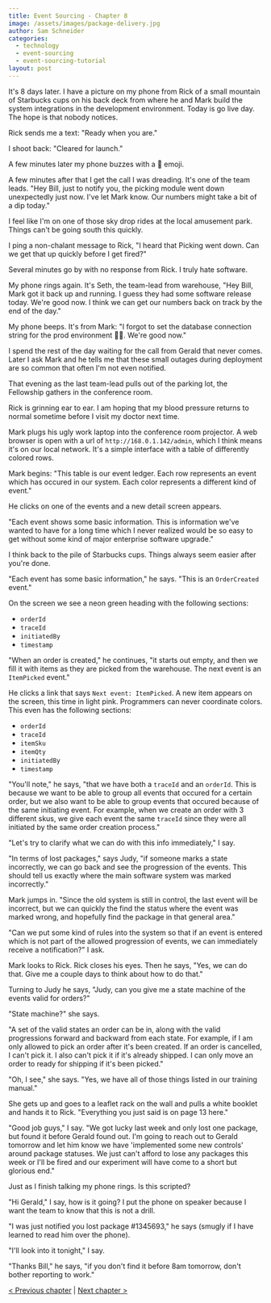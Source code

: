 ```yaml
---
title: Event Sourcing - Chapter 8
image: /assets/images/package-delivery.jpg
author: Sam Schneider
categories:
  - technology
  - event-sourcing
  - event-sourcing-tutorial
layout: post
---
```


It's 8 days later. I have a picture on my phone from Rick of a small mountain of Starbucks cups on his back deck from where he and Mark build the system integrations in the development environment. Today is go live day. The hope is that nobody notices.

Rick sends me a text: "Ready when you are."

I shoot back: "Cleared for launch."

A few minutes later my phone buzzes with a 🚀 emoji.

A few minutes after that I get the call I was dreading. It's one of the team leads. "Hey Bill, just to notify you, the picking module went down unexpectedly just now. I've let Mark know. Our numbers might take a bit of a dip today."

I feel like I'm on one of those sky drop rides at the local amusement park. Things can't be going south this quickly.

I ping a non-chalant message to Rick, "I heard that Picking went down. Can we get that up quickly before I get fired?"

Several minutes go by with no response from Rick. I truly hate software.

My phone rings again. It's Seth, the team-lead from warehouse, "Hey Bill, Mark got it back up and running. I guess they had some software release today. We're good now. I think we can get our numbers back on track by the end of the day."

My phone beeps. It's from Mark: "I forgot to set the database connection string for the prod environment 🤦🏻. We're good now."

I spend the rest of the day waiting for the call from Gerald that never comes. Later I ask Mark and he tells me that these small outages during deployment are so common that often I'm not even notified.

That evening as the last team-lead pulls out of the parking lot, the Fellowship gathers in the conference room.

Rick is grinning ear to ear. I am hoping that my blood pressure returns to normal sometime before I visit my doctor next time.

Mark plugs his ugly work laptop into the conference room projector. A web browser is open with a url of `http://168.0.1.142/admin`, which I think means it's on our local network. It's a simple interface with a table of differently colored rows.

Mark begins: "This table is our event ledger. Each row represents an event which has occured in our system. Each color represents a different kind of event."

He clicks on one of the events and a new detail screen appears.

"Each event shows some basic information. This is information we've wanted to have for a long time which I never realized would be so easy to get without some kind of major enterprise software upgrade."

I think back to the pile of Starbucks cups. Things always seem easier after you're done.

"Each event has some basic information," he says. "This is an `OrderCreated` event."

On the screen we see a neon green heading with the following sections:

* `orderId`
* `traceId`
* `initiatedBy`
* `timestamp`

"When an order is created," he continues, "it starts out empty, and then we fill it with items as they are picked from the warehouse. The next event is an `ItemPicked` event."

He clicks a link that says `Next event: ItemPicked`. A new item appears on the screen, this time in light pink. Programmers can never coordinate colors. This even has the following sections:

* `orderId`
* `traceId`
* `itemSku`
* `itemQty`
* `initiatedBy`
* `timestamp`

"You'll note," he says, "that we have both a `traceId` and an `orderId`. This is because we want to be able to group all events that occured for a certain order, but we also want to be able to group events that occured because of the same initiating event. For example, when we create an order with 3 different skus, we give each event the same `traceId` since they were all initiated by the same order creation process."

"Let's try to clarify what we can do with this info immediately," I say.

"In terms of lost packages," says Judy, "if someone marks a state incorrectly, we can go back and see the progression of the events. This should tell us exactly where the main software system was marked incorrectly."

Mark jumps in. "Since the old system is still in control, the last event will be incorrect, but we can quickly the find the status where the event was marked wrong, and hopefully find the package in that general area."

"Can we put some kind of rules into the system so that if an event is entered which is not part of the allowed progression of events, we can immediately receive a notification?" I ask.

Mark looks to Rick. Rick closes his eyes. Then he says, "Yes, we can do that. Give me a couple days to think about how to do that."

Turning to Judy he says, "Judy, can you give me a state machine of the events valid for orders?"

"State machine?" she says.

"A set of the valid states an order can be in, along with the valid progressions forward and backward from each state. For example, if I am only allowed to pick an order after it's been created. If an order is cancelled, I can't pick it. I also can't pick it if it's already shipped. I can only move an order to ready for shipping if it's been picked."

"Oh, I see," she says. "Yes, we have all of those things listed in our training manual."

She gets up and goes to a leaflet rack on the wall and pulls a white booklet and hands it to Rick. "Everything you just said is on page 13 here."

"Good job guys," I say. "We got lucky last week and only lost one package, but found it before Gerald found out. I'm going to reach out to Gerald tomorrow and let him know we have 'implemented some new controls' around package statuses. We just can't afford to lose any packages this week or I'll be fired and our experiment will have come to a short but glorious end."

Just as I finish talking my phone rings. Is this scripted?

"Hi Gerald," I say, how is it going? I put the phone on speaker because I want the team to know that this is not a drill.

"I was just notified you lost package #1345693," he says (smugly if I have learned to read him over the phone).

"I'll look into it tonight," I say.

"Thanks Bill," he says, "if you don't find it before 8am tomorrow, don't bother reporting to work."

[< Previous chapter](/blog/event-sourcing-chapter-7) | [Next chapter >](/blog/event-sourcing-chapter-9)
